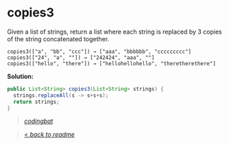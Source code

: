 # copies3

Given a list of strings, return a list where each string is replaced by 3 copies of the string concatenated together.

```
copies3(["a", "bb", "ccc"]) → ["aaa", "bbbbbb", "ccccccccc"]
copies3(["24", "a", ""]) → ["242424", "aaa", ""]
copies3(["hello", "there"]) → ["hellohellohello", "theretherethere"]
```

**Solution:**

```java
public List<String> copies3(List<String> strings) {
  strings.replaceAll(s -> s+s+s);
  return strings;
}
```

> _[codingbat](https://codingbat.com/prob/p181634)_

> [< _back to readme_](FINDREPLACEREADME)